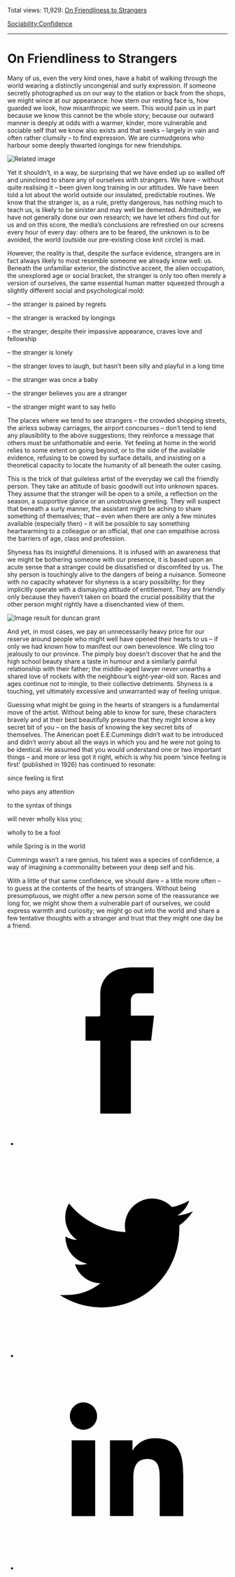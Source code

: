 Total views: 11,929: [On Friendliness to Strangers](https://www.theschooloflife.com/thebookoflife/23273-2/)

[Sociability:](https://www.theschooloflife.com/thebookoflife/category/sociability/)[Confidence](https://www.theschooloflife.com/thebookoflife/category/sociability/confidence/)

* * *

# On Friendliness to Strangers
<style>
						.alignnone {
  display: block;
  margin-left: auto;
  margin-right: auto;
  align: center:
}

.addtoany_share_save_container {
display:none;
}

.wp-block-image {
		display: block;
  margin-left: auto;
  margin-right: auto;
  width: 50%;
}

.aligncenter {
display: block;
  margin-left: auto;
  margin-right: auto;
  align: center:
}

@media only screen and (max-width: 500px) {
  .wp-block-image {
		display: block;
  margin-left: auto;
  margin-right: auto;
  width: 100%;
} }

h1 {max-width: 600px !important;
}
.s18-single-post .content-area .site-main article .post-cat-header-display + .old-wrapper p {
    font-size: 1.200em
}
						</style>

Many of us, even the very kind ones, have a habit of walking through the world wearing a distinctly uncongenial and surly expression. If someone secretly photographed us on our way to the station or back from the shops, we might wince at our appearance: how stern our resting face is, how guarded we look, how misanthropic we seem. This would pain us in part because we know this cannot be the whole story; because our outward manner is deeply at odds with a warmer, kinder, more vulnerable and sociable self that we know also exists and that seeks – largely in vain and often rather clumsily – to find expression. We are curmudgeons who harbour some deeply thwarted longings for new friendships.

![Related image](https://wahooart.com/Art.nsf/O/9CW3AB/%24File/Vanessa+Bell-Interior+With+Duncan+Grant.JPG)

Yet it shouldn’t, in a way, be surprising that we have ended up so walled off and uninclined to share any of ourselves with strangers. We have – without quite realising it – been given long training in our attitudes. We have been told a lot about the world outside our insulated, predictable routines. We know that the stranger is, as a rule, pretty dangerous, has nothing much to teach us, is likely to be sinister and may well be demented. Admittedly, we have not generally done our own research; we have let others find out for us and on this score, the media’s conclusions are refreshed on our screens every hour of every day: others are to be feared, the unknown is to be avoided, the world (outside our pre-existing close knit circle) is mad.

However, the reality is that, despite the surface evidence, strangers are in fact always likely to most resemble someone we already know well: us. Beneath the unfamiliar exterior, the distinctive accent, the alien occupation, the unexplored age or social bracket, the stranger is only too often merely a version of ourselves, the same essential human matter squeezed through a slightly different social and psychological mold:

– the stranger is pained by regrets

– the stranger is wracked by longings

– the stranger, despite their impassive appearance, craves love and fellowship

– the stranger is lonely

– the stranger loves to laugh, but hasn’t been silly and playful in a long time

– the stranger was once a baby

– the stranger believes you are a stranger

– the stranger might want to say hello

The places where we tend to see strangers – the crowded shopping streets, the airless subway carriages, the airport concourses – don’t tend to lend any plausibility to the above suggestions; they reinforce a message that others must be unfathomable and eerie. Yet feeling at home in the world relies to some extent on going beyond, or to the side of the available evidence, refusing to be cowed by surface details, and insisting on a theoretical capacity to locate the humanity of all beneath the outer casing.

This is the trick of that guileless artist of the everyday we call the friendly person. They take an attitude of basic goodwill out into unknown spaces. They assume that the stranger will be open to a smile, a reflection on the season, a supportive glance or an unobtrusive greeting. They will suspect that beneath a surly manner, the assistant might be aching to share something of themselves; that – even when there are only a few minutes available (especially then) – it will be possible to say something heartwarming to a colleague or an official, that one can empathise across the barriers of age, class and profession.

Shyness has its insightful dimensions. It is infused with an awareness that we might be bothering someone with our presence, it is based upon an acute sense that a stranger could be dissatisfied or discomfited by us. The shy person is touchingly alive to the dangers of being a nuisance. Someone with no capacity whatever for shyness is a scary possibility; for they implicitly operate with a dismaying attitude of entitlement. They are friendly only because they haven’t taken on board the crucial possibility that the other person might rightly have a disenchanted view of them.

![Image result for duncan grant](https://image.invaluable.com/housePhotos/Whytes/04/602304/H2548-L118115568.jpg)

And yet, in most cases, we pay an unnecessarily heavy price for our reserve around people who might well have opened their hearts to us – if only we had known how to manifest our own benevolence. We cling too jealously to our province. The pimply boy doesn’t discover that he and the high school beauty share a taste in humour and a similarly painful relationship with their father; the middle-aged lawyer never unearths a shared love of rockets with the neighbour’s eight-year-old son. Races and ages continue not to mingle, to their collective detriments. Shyness is a touching, yet ultimately excessive and unwarranted way of feeling unique.

Guessing what might be going in the hearts of strangers is a fundamental move of the artist. Without being able to know for sure, these characters bravely and at their best beautifully presume that they might know a key secret bit of you – on the basis of knowing the key secret bits of themselves. The American poet E.E.Cummings didn’t wait to be introduced and didn’t worry about all the ways in which you and he were not going to be identical. He assumed that you would understand one or two important things – and more or less got it right, which is why his poem ‘since feeling is first’ (published in 1926) has continued to resonate:

since feeling is first

who pays any attention

to the syntax of things

will never wholly kiss you;

wholly to be a fool

while Spring is in the world

Cummings wasn’t a rare genius, his talent was a species of confidence, a way of imagining a commonality between your deep self and his.

With a little of that same confidence, we should dare – a little more often – to guess at the contents of the hearts of strangers. Without being presumptuous, we might offer a new person some of the reassurance we long for, we might show them a vulnerable part of ourselves, we could express warmth and curiosity; we might go out into the world and share a few tentative thoughts with a stranger and trust that they might one day be a friend.

<style>
    .iframe-class { display: block !important; }
</style>

- [<svg xmlns="http://www.w3.org/2000/svg" viewbox="0 0 26 26"><title>Facebook</title>
                    <g>
                        <path d="M8.38,10H9.92c.2,0,.29,0,.29-.28,0-.82,0-1.64,0-2.46a3.05,3.05,0,0,1,2.57-3.15A7.22,7.22,0,0,1,14,3.95c.86,0,1.71,0,2.57,0h.25v3.2h-2A.85.85,0,0,0,14,8c0,.62,0,1.24,0,1.91h2.87L16.51,13H14v9H10.21V13H8.38Z"></path>
                    </g>
                </svg>](http://www.facebook.com/sharer/sharer.php?u=https://www.theschooloflife.com/thebookoflife/23273-2/)
- [<svg xmlns="http://www.w3.org/2000/svg" viewbox="0 0 26 26"><title>Twitter</title>
                    <path d="M21.69,7.9a6.75,6.75,0,0,1-1.94.53,3.39,3.39,0,0,0,1.48-1.87,6.76,6.76,0,0,1-2.14.82,3.38,3.38,0,0,0-5.75,3.08,9.59,9.59,0,0,1-7-3.53,3.38,3.38,0,0,0,1,4.51A3.36,3.36,0,0,1,5.89,11v0A3.38,3.38,0,0,0,8.6,14.37a3.39,3.39,0,0,1-1.53.06,3.38,3.38,0,0,0,3.15,2.35A6.78,6.78,0,0,1,6,18.22a6.87,6.87,0,0,1-.81,0A9.6,9.6,0,0,0,20,10.08q0-.22,0-.44A6.86,6.86,0,0,0,21.69,7.9Z"></path>
                </svg>](http://twitter.com/share?url=https://www.theschooloflife.com/thebookoflife/23273-2/&text=&via=theschooloflife)
- [<svg xmlns="http://www.w3.org/2000/svg" viewbox="0 0 26 26"><title>LinkedIn</title>
<path class="cls-2" d="M6.67,10H9.58v9.36H6.67ZM8.13,5.32A1.69,1.69,0,1,1,6.44,7,1.69,1.69,0,0,1,8.13,5.32"></path><path class="cls-2" d="M11.41,10H14.2v1.28h0A3.06,3.06,0,0,1,17,9.75c2.95,0,3.49,1.94,3.49,4.46v5.14H17.57V14.79c0-1.09,0-2.48-1.51-2.48s-1.75,1.18-1.75,2.4v4.63H11.41Z"></path></svg>](https://www.linkedin.com/shareArticle?mini=true&url=https://www.theschooloflife.com/thebookoflife/23273-2/)
